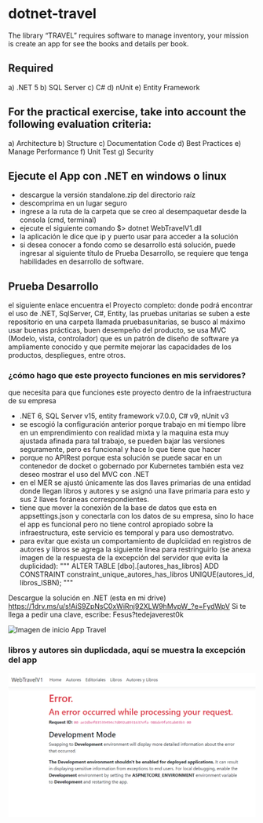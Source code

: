 # dotnet-travel
The library “TRAVEL” requires software to manage inventory, your mission is create an app for see the books and details per book.

## Required 

a)	.NET 5
b)	SQL Server 
c)	C#
d)	nUnit
e)	Entity Framework

## For the practical exercise, take into account the following evaluation criteria:

a)	Architecture 
b)	Structure
c)	Documentation Code
d)	Best Practices
e)	Manage Performance
f)	Unit Test 
g)	Security

## Ejecute el App con .NET en windows o linux

- descargue la versión standalone.zip del directorio raíz
- descomprima en un lugar seguro
- ingrese a la ruta de la carpeta que se creo al desempaquetar desde la consola (cmd, terminal)
- ejecute el siguiente comando $> dotnet WebTravelV1.dll 
- la aplicación le dice que ip y puerto usar para acceder a la solución
- si desea conocer a fondo como se desarrollo está solución, puede ingresar al siguiente título de Prueba Desarrollo, se requiere que tenga habilidades en desarrollo de software.

## Prueba Desarrollo

el siguiente enlace encuentra el Proyecto completo: donde podrá encontrar el uso de .NET, SqlServer, C#, Entity, las pruebas unitarias se suben a este repositorio en una carpeta llamada pruebasunitarias, se busco al máximo usar buenas prácticas, buen desempeño del producto, se usa MVC (Modelo, vista, controlador) que es un patrón de diseño de software ya ampliamente conocido y que permite mejorar las capacidades de los productos, despliegues, entre otros.

### ¿cómo hago que este proyecto funciones en mis servidores? 
que necesita para que funciones este proyecto dentro de la infraestructura de su empresa
- .NET 6, SQL Server v15, entity framework v7.0.0, C# v9, nUnit v3
- se escogió la configuración anterior porque trabajo en mi tiempo libre en un emprendimiento con realidad mixta y la maquina esta muy ajustada afinada para tal trabajo, se pueden bajar las versiones seguramente, pero es funcional y hace lo que tiene que hacer
- porque no APIRest porque esta solución se puede sacar en un contenedor de docket o gobernado por Kubernetes también esta vez deseo mostrar el uso del MVC con .NET
- en el MER se ajustó únicamente las dos llaves primarias de una entidad donde llegan libros y autores y se asignó una llave primaria para esto y sus 2 llaves foráneas correspondientes.
- tiene que mover la conexión de la base de datos que esta en appsettings.json y conectarla con los datos de su empresa, sino lo hace el app es funcional pero no tiene control apropiado sobre la infraestructura, este servicio es temporal y para uso demostratvo.
- para evitar que exista un comportamiento de duplciidad en registros de autores y libros se agrega la siguiente linea para restringuirlo (se anexa imagen de la respuesta de la excepción del servidor que evita la duplicidad):
"""
ALTER TABLE [dbo].[autores_has_libros]
  ADD CONSTRAINT constraint_unique_autores_has_libros UNIQUE(autores_id, libros_ISBN);
"""

Descargue la solución en .NET (esta en mi drive)
https://1drv.ms/u/s!AiS9ZpNsC0xWiRnj92XLW9hMvpW_?e=FydWpV
Si te llega a pedir una clave, escribe: Fesus?tedejaverest0k

![Imagen de inicio App Travel](https://dsm01pap005files.storage.live.com/y4m_Y1ccmO3J72JQ5na5yf5Ru3ZiNFV63ussH02yVqEU9B6IKEvAKgOaIZSMBjzj1bqt2_S0c9MCalgoaxLTBOkiOJVqcg7rxPywN-XwewTM5taNaX7Z-duyhw3VKUDQp4OO_38yOzzZ2hDIUf6FWf7xMMqYueXzIaYtDHLXuCqEIbqmJq6ZFBMyhp21WH70p6J?encodeFailures=1&width=957&height=609)

### libros y autores sin duplicdada, aquí se muestra la excepción del app
![Imagen excepción restricción autores y libros en Travel](https://raw.githubusercontent.com/fesusrocuts/dotnet-travel/master/captura-pantalla-app/Captura%20de%20pantalla_20221109_080413.png)
